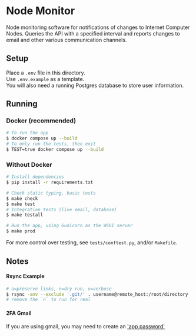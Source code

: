 # Node Monitor

Node monitoring software for notifications of changes to Internet Computer Nodes.
Queries the API with a specified interval and reports changes to email and other various communication channels.

## Setup

Place a `.env` file in this directory.  
Use `.env.example` as a template.  
You will also need a running Postgres database to store user information.


## Running

### Docker (recommended)
```bash
# To run the app
$ docker compose up --build
# To only run the tests, then exit
$ TEST=true docker compose up --build
```

### Without Docker

```bash
# Install dependencies
$ pip install -r requirements.txt

# Check static typing, basic tests
$ make check
$ make test
# Integration tests (live email, database)
$ make testall

# Run the app, using Gunicorn as the WSGI server
$ make prod
```

For more control over testing, see `tests/conftest.py`, and/or `Makefile`.



## Notes

#### Rsync Example
```bash
# a=preserve links, n=dry run, v=verbose
$ rsync -anv --exclude '.git/' . username@remote_host:/root/directory
# remove the `n` to run for real
```

#### 2FA Gmail
If you are using gmail, you may need to create an ['app password'](https://support.google.com/mail/answer/185833)
